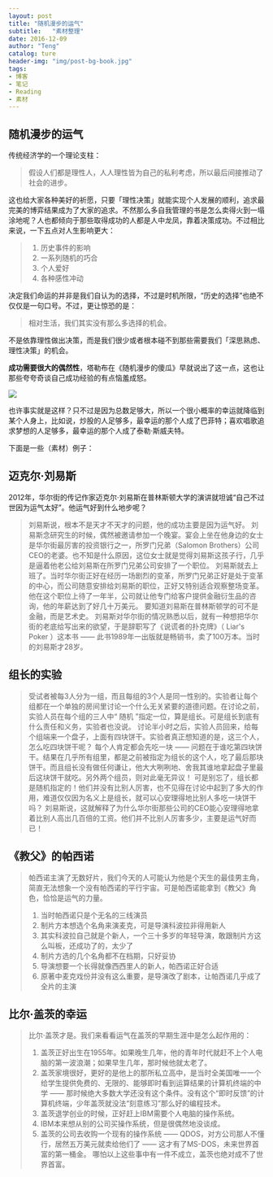 ```yaml
---
layout: post
title: "随机漫步的运气"
subtitle:   "素材整理"
date: 2016-12-09
author: "Teng"
catalog: ture
header-img: "img/post-bg-book.jpg"
tags:
- 博客
- 笔记
- Reading
- 素材
---
```


## 随机漫步的运气

传统经济学的一个理论支柱：

> 假设人们都是理性人，人人理性皆为自己的私利考虑，所以最后间接推动了社会的进步。

这也给大家各种美好的祈愿，只要「理性决策」就能实现个人发展的顺利，追求最完美的博弈结果成为了大家的追求。不然那么多自我管理的书是怎么卖得火到一塌涂地呢？人也都倾向于那些取得成功的人都是人中龙凤，靠着决策成功。不过相比来说，一下五点对人生影响更大：

> 1. 历史事件的影响
> 2. 一系列随机的巧合
> 3. 个人爱好
> 4. 各种感性冲动

决定我们命运的并非是我们自认为的选择，不过是时机所限，“历史的选择”也绝不仅仅是一句口号。不过，更让惊恐的是：

> 相对生活，我们其实没有那么多选择的机会。

不是依靠理性做出决策，而是我们很少或者根本碰不到那些需要我们「深思熟虑、理性决策」的机会。

**成功需要很大的偶然性**，塔勒布在《随机漫步的傻瓜》早就说出了这一点，这也让那些夸夸奇谈自己成功经验的有点恼羞成怒。

![](http://7xtgob.com1.z0.glb.clouddn.com/public/16-12-7/45811759.jpg)

也许事实就是这样？只不过是因为总数足够大，所以一个很小概率的幸运就降临到某个人身上，比如说，炒股的人足够多，最幸运的那个人成了巴菲特；喜欢唱歌追求梦想的人足够多，最幸运的那个人成了泰勒·斯威夫特。

下面是一些（素材）例子：

## 迈克尔·刘易斯

2012年，华尔街的传记作家迈克尔·刘易斯在普林斯顿大学的演讲就坦诚“自己不过世因为运气太好”。他运气好到什么地步呢？

> 刘易斯说，根本不是天才不天才的问题，他的成功主要是因为运气好。
> 刘易斯念研究生的时候，偶然被邀请参加一个晚宴。宴会上坐在他身边的女士是华尔街最厉害的投资银行之一，所罗门兄弟（Salomon Brothers）公司CEO的老婆。也不知是什么原因，这位女士就是觉得刘易斯这孩子行，几乎是逼着他老公给刘易斯在所罗门兄弟公司安排了一个职位。
>  刘易斯就去上班了。当时华尔街正好在经历一场剧烈的变革，所罗门兄弟正好是处于变革的中心，而公司随意安排给刘易斯的职位，正好又特别适合观察整场变革。
>  他在这个职位上待了一年半，公司就让他专门给客户提供金融衍生品的咨询，他的年薪达到了好几十万美元。
>  要知道刘易斯在普林斯顿学的可不是金融，而是艺术史。
>  刘易斯对华尔街的情况熟悉以后，就有一种想把华尔街的老底给写出来的欲望，于是辞职写了《说谎者的扑克牌》（ Liar's Poker ）这本书 —— 此书1989年一出版就是畅销书，卖了100万本。当时的刘易斯才28岁。


## 组长的实验

> 受试者被每3人分为一组，而且每组的3个人是同一性别的。实验者让每个组都在一个单独的房间里讨论一个什么无关紧要的道德问题。在讨论之前，实验人员在每个组的三人中“ 随机 ”指定一位，算是组长。可是组长到底有什么责任和义务，实验者也没说。
> 讨论半小时之后，实验人员回来，给每个组端来一个盘子，上面有四块饼干。实验者真正想知道的是，这三个人，怎么吃四块饼干呢？
> 每个人肯定都会先吃一块 —— 问题在于谁吃第四块饼干。结果在几乎所有组里，都是之前被指定为组长的这个人，吃了最后那块饼干。而且组长没有做任何谦让，他大大咧咧地、舍我其谁地拿起盘子里最后这块饼干就吃。另外两个组员，则对此毫无异议！
> 可是别忘了，组长都是随机指定的！他们并没有比别人厉害，也不见得在讨论中起到了多大的作用，难道仅仅因为名义上是组长，就可以心安理得地比别人多吃一块饼干吗？
> 刘易斯说，这就解释了为什么华尔街那些公司的CEO能心安理得地拿着比别人高出几百倍的工资。他们并不比别人厉害多少，主要是运气好而已！

## 《教父》的帕西诺

> 帕西诺主演了无数好片，我们今天的人可能认为他是个天生的最佳男主角，简直无法想象一个没有帕西诺的平行宇宙。可是帕西诺能拿到《教父》角色，恰恰是运气的力量。
> 1. 当时帕西诺只是个无名的三线演员
> 2. 制片方本想选个名角来演麦克，可是导演科波拉非得用新人
> 3. 其实科波拉自己就是个新人，一个三十多岁的年轻导演，敢跟制片方这么叫板，还成功了的，太少了
> 4. 制片方选的几个名角都不在档期，只好妥协
> 5. 导演想要一个长得就像西西里人的新人，帕西诺正好合适
> 6. 原著中麦克戏份并没有这么重要，是导演改了剧本，让帕西诺几乎成了全片的主演


## 比尔·盖茨的幸运

> 比尔·盖茨才是。我们来看看运气在盖茨的早期生涯中是怎么起作用的：
> 1. 盖茨正好出生在1955年。如果晚生几年，他的青年时代就赶不上个人电脑的第一波浪潮；如果早生几年，那时候他就太老了。
> 2. 盖茨家境很好，更好的是他上的那所私立高中，是当时全美国唯一一个给学生提供免费的、无限的、能够即时看到运算结果的计算机终端的中学 —— 那时候绝大多数大学还没有这个条件。没有这个“即时反馈”的计算机终端，少年盖茨就没法“刻意练习”那么好的编程技术。
> 3. 盖茨退学创业的时候，正好赶上IBM需要个人电脑的操作系统。
> 4. IBM本来想从别的公司买操作系统，但是很偶然地没谈成。
> 5. 盖茨的公司去收购一个现有的操作系统 —— QDOS，对方公司那人不懂行，居然五万美元就卖给他们了 —— 这才有了MS-DOS，未来世界首富的第一桶金。
> 哪怕以上这些事中有一件不成立，盖茨也绝对成不了世界首富。

